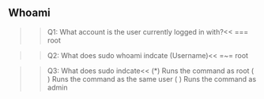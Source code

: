 ## Whoami

>>Q1: What account is the user currently logged in with?<<
=== root

>>Q2: What does sudo whoami indcate (Username)<<
=~= root

>>Q3: What does sudo indcate<<
(*) Runs the command as root
( ) Runs the command as the same user
( ) Runs the command as admin 

